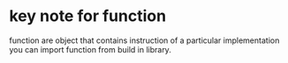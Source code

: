 # key note for function
function are object that contains instruction of a particular implementation
you can import function from build in library.